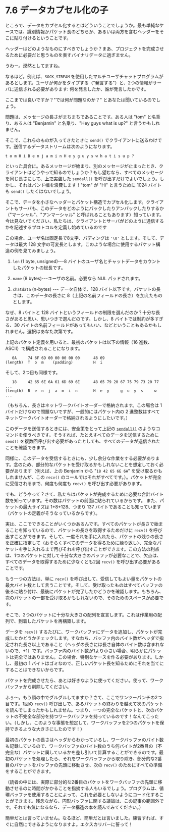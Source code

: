 # 7.6 データカプセル化の子

ところで、データをカプセル化するとはどういうことでしょうか。最も単純なケースでは、識別情報かパケット長のどちらか、あるいは両方を含むヘッダーをそこに貼り付けるということです。

ヘッダーはどのようなものにすべきでしょうか？まあ、プロジェクトを完成させるために必要だと思うものを表すバイナリデータに過ぎません。

うわー。漠然としてますね。

なるほど。例えば、`SOCK_STREAM` を使用したマルチユーザチャットプログラムがあるとします。ユーザが何かをタイプする（"発言する"）と、2つの情報がサーバに送信される必要があります: 何を発言したか、誰が発言したかです。

ここまでは良いですか？"では何が問題なのか？" とあなたは聞いているのでしょう。

問題は、メッセージの長さがまちまちであることです。ある人は "tom" と名乗り、ある人は "Benjamin" と名乗り、"Hey guys what is up?" と言うかもしれません。

そこで、これらのものが入ってきたときに `send()` でクライアントに送るわけです。送信するデータストリームは次のようになります。

```
t o m H i B e n j a m i n H e y g u y s w h a t i s u p ?
```

といった具合に。あるメッセージが始まり、別のメッセージが止まったとき、クライアントはどうやって知るのでしょうか？もし望むなら、すべてのメッセージを同じ長さにして、[上で実装](../slightly-advanced-techniques/handling-partial-sends.md)した `sendall()` を呼び出すだけでよいでしょう。しかし、それはバンド幅を浪費します！"tom" が "Hi" と言うために 1024 バイトも `send()` したくはないでしょう。

そこで、データを小さなヘッダーとパケット構造でカプセル化します。クライアントもサーバも、このデータをどのようにパックしたりアンパックしたりするか（"マーシャル"、"アンマーシャル" と呼ばれることもあります）知っています。今は見ないでください、私たちは、クライアントとサーバがどのように通信するかを記述するプロトコルを定義し始めているのです

この場合、ユーザ名は固定長で8文字、パディングは `'\0'` とします。そして、データは最大 128 文字の可変長とします。このような場合に使用するパケット構造の例を見てみましょう。

1. `len` (1 byte, unsigned)---8 バイトのユーザ名とチャットデータをカウントしたパケットの総長です。

2. `name` (8 bytes)---ユーザの名前。必要なら NUL パッドされます。

3. `chatdata` (n-bytes) --- データ自体で、128 バイト以下です。パケットの長さは、このデータの長さに 8（上記の名前フィールドの長さ）を加えたものとします。

なぜ、8 バイトと 128 バイトというフィールドの制限を選んだのか？十分な長さがあると思い、思いつきで選んだのです。しかし、8 バイトでは制約が多すぎる、30 バイトの名前フィールドがあってもいい、などということもあるかもしれません。選択はあなた次第です。

上記のパケット定義を用いると、最初のパケットは以下の情報（16 進数、ASCII）で構成されることになります。

```
   0A     74 6F 6D 00 00 00 00 00      48 69
(length)  T  o  m    (padding)         H  i
```

そして、2つ目も同様です。

```
   18     42 65 6E 6A 61 6D 69 6E      48 65 79 20 67 75 79 73 20 77 ...
(length)  B  e  n  j  a  m  i  n       H  e  y     g  u  y  s     w  ...
```

（もちろん、長さはネットワークバイトオーダーで格納されます。この場合は 1 バイトだけなので問題ないですが、一般的にはパケット内の 2 進整数はすべてネットワークバイトオーダーで格納されるようにしたいです。）

このデータを送信するときには、安全策をとって上記の [`sendall()`](../slightly-advanced-techniques/handling-partial-sends.md) のようなコマンドを使うべきです。そうすれば、たとえすべてのデータを送信するために `send()` を複数回呼び出す必要があったとしても、すべてのデータが送信されたことを確認できます。

同様に、このデータを受信するときにも、少し余分な作業をする必要があります。念のため、部分的なパケットを受け取るかもしれないことを想定しておく必要があります（例えば、上の Benjamin から "`18 42 65 6E 6A`" を受け取るかもしれませんが、この `recv()` のコールではそれがすべてです。）。パケットが完全に受信されるまで、何度も何度も `recv()` を呼び出す必要があります。

でも、どうやって？さて、私たちはパケットが完成するために必要な合計バイト数を知っています。その数はパケットの前面に貼られているからです。 また、パケットの最大サイズは 1+8+128、つまり 137 バイトであることも知っています（パケットの定義がそうなっているからです）。

実は、ここでできることがいくつかあるんです。すべてのパケットが長さで始まることを知っているので、パケットの長さを取得するためだけに `recv()` を呼び出すことができます。そして、一度それを手に入れたら、パケットの残りの長さを正確に指定して（おそらくすべてのデータを得るために繰り返し）、完全なパケットを手に入れるまで再びそれを呼び出すことができます。この方法の利点は、1つのパケットに対して十分な大きさのバッファが必要なことで、欠点は、すべてのデータを取得するために少なくとも2回 `recv()` を呼び出す必要があることです。

もう一つの方法は、単に `recv()` を呼び出して、受信してもよい量をパケットの最大バイト数として言うことです。そして、受け取ったものはすべてバッファの後ろに貼り付け、最後にパケットが完了したかどうかを確認します。もちろん、次のパケットの一部を受け取るかもしれないので、そのためのスペースが必要です。

そこで、2つのパケットに十分な大きさの配列を宣言します。これは作業用の配列で、到着したパケットを再構築します。

データを `recv()` するたびに、ワークバッファにデータを追加し、パケットが完成したかどうかチェックします。すなわち、バッファ内のバイト数がヘッダで指定された長さ以上であること（ヘッダの長さには長さ自体のバイト数は含まれないので、+1）です。バッファ内のバイト数が1より小さい場合、明らかにパケットは完全ではありません。この場合、特別なケースを作る必要があります。しかし、最初の 1 バイトはゴミなので、正しいパケット長を知るためにそれを当てにすることはできないからです。

パケットを完成させたら、あとは好きなように使ってください。使って、ワークバッファから削除してください。

ふぅ〜。もう頭の中でグルグルしてますか？さて、ここでワンツーパンチの2つ目です。1回の `recv()` 呼び出しで、あるパケットの終わりを越えて次のパケットを読んでしまったかもしれません。つまり、一つの完全なパケットと、次のパケットの不完全な部分を持つワークバッファを持っているのです！なんてこったい。（しかし、このような事態を想定して、ワークバッファを2つのパケットを保持できるような大きさにしたのです！）

最初のパケットの長さはヘッダからわかっているし、ワークバッファのバイト数も記録しているので、ワークバッファのバイト数のうち何バイトが2番目の（不完全な）パケットに属しているかを差し引いて計算することができるのです。最初のパケットを処理したら、それをワークバッファから取り除き、部分的な2番目のパケットをバッファの先頭に移動させ、次の `recv()` のためにすべての準備をすることができます。

（読者の中には、実際に部分的な2番目のパケットをワークバッファの先頭に移動させるのに時間がかかることを指摘する人もいるでしょう。プログラムは、循環バッファを使用することによって、これを必要としないようにコード化することができます。残念ながら、円形バッファに関する議論は、この記事の範囲外です。それでも気になるなら、データ構造の本を読んでみてください。）

簡単だとは言っていません。なるほど、簡単だとは言いました。練習すれば、すぐに自然にできるようになりますよ。エクスカリバーに誓って！
